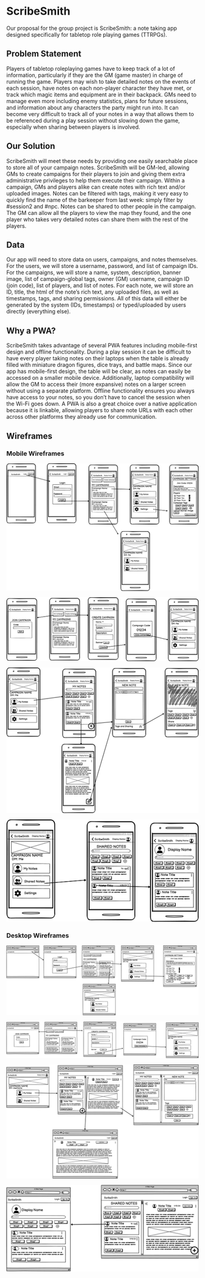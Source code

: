 # ScribeSmith
Our proposal for the group project is ScribeSmith: a note taking app designed specifically for tabletop role playing games (TTRPGs). 


## Problem Statement
Players of tabletop roleplaying games have to keep track of a lot of information, particularly if they are the GM (game master) in charge of running the game. Players may wish to take detailed notes on the events of each session, have notes on each non-player character they have met, or track which magic items and equipment are in their backpack. GMs need to manage even more including enemy statistics, plans for future sessions, and information about any characters the party might run into. It can become very difficult to track all of your notes in a way that allows them to be referenced during a play session without slowing down the game, especially when sharing between players is involved. 

## Our Solution
ScribeSmith will meet these needs by providing one easily searchable place to store all of your campaign notes. ScribeSmith will be GM-led, allowing GMs to create campaigns for their players to join and giving them extra administrative privileges to help them execute their campaign. Within a campaign, GMs and players alike can create notes with rich text and/or uploaded images. Notes can be filtered with tags, making it very easy to quickly find the name of the barkeeper from last week: simply filter by #session2 and #npc. Notes can be shared to other people in the campaign. The GM can allow all the players to view the map they found, and the one player who takes very detailed notes can share them with the rest of the players.



## Data
Our app will need to store data on users, campaigns, and notes themselves. For the users, we will store a username, password, and list of campaign IDs. For the campaigns, we will store a name, system, description, banner image, list of campaign-global tags, owner (GM) username, campaign ID (join code), list of players, and list of notes. For each note, we will store an ID, title, the html of the note’s rich text, any uploaded files, as well as timestamps, tags, and sharing permissions. All of this data will either be generated by the system (IDs, timestamps) or typed/uploaded by users directly (everything else).

## Why a PWA?
ScribeSmith takes advantage of several PWA features including mobile-first design and offline functionality. During a play session it can be difficult to have every player taking notes on their laptops when the table is already filled with miniature dragon figures, dice trays, and battle maps. Since our app has mobile-first design, the table will be clear, as notes can easily be accessed on a smaller mobile device. Additionally, laptop compatibility will allow the GM to access their (more expansive) notes on a larger screen without using a separate platform. Offline functionality ensures you always have access to your notes, so you don’t have to cancel the session when the Wi-Fi goes down. A PWA is also a great choice over a native application because it is linkable, allowing players to share note URLs with each other across other platforms they already use for communication.

## Wireframes

### Mobile Wireframes

![](Wireframes/mobile_wireframes_1.png)

![](Wireframes/mobile_wireframes_2.png)

![](Wireframes/mobile_wireframes_3.png)

![](Wireframes/mobile_wireframes_4.png)

### Desktop Wireframes

![](Wireframes/desktop_wireframes_1.png)

![](Wireframes/desktop_wireframes_2.png)

![](Wireframes/desktop_wireframes_3.png)

![](Wireframes/desktop_wireframes_4.png)

